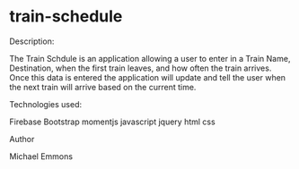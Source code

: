 # train-schedule

Description:

The Train Schdule is an application allowing a user to enter in a Train Name,
Destination, when the first train leaves, and how often the train arrives. Once
this data is entered the application will update and tell the user when the
next train will arrive based on the current time.



Technologies used:

Firebase
Bootstrap
momentjs
javascript
jquery
html
css

Author

Michael Emmons
